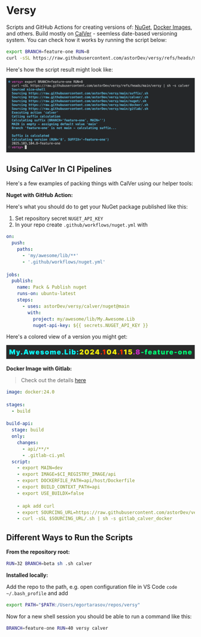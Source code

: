 # Versy

Scripts and GitHub Actions for creating versions of: [NuGet](./nuget/README.md), [Docker Images](./calver/docker/action.yaml), and others. Build mostly on [CalVer](./calver/README.md) - seemless date-based versioning system. You can check how it works by running the script below:

```sh
export BRANCH=feature-one RUN=8
curl -sSL https://raw.githubusercontent.com/astorDev/versy/refs/heads/main/versy | sh -s calver
```

Here's how the script result might look like:

![](/calver/docker/101-article/demo-101.png)

## Using CalVer In CI Pipelines

Here's a few examples of packing things with CalVer using our helper tools:

**Nuget with GitHub Action:**

Here's what you should do to get your NuGet package published like this:

1. Set repository secret `NUGET_API_KEY`
2. In your repo create `.github/workflows/nuget.yml` with

```yaml
on:
  push:
    paths:
      - 'my/awesome/lib/**'
      - '.github/workflows/nuget.yml'

jobs:
  publish:
    name: Pack & Publish nuget
    runs-on: ubuntu-latest
    steps:
      - uses: astorDev/versy/calver/nuget@main
        with:
          project: my/awesome/lib/My.Awesome.Lib
          nuget-api-key: ${{ secrets.NUGET_API_KEY }}
```

Here's a colored view of a version you might get:

<img src="./calver/colored-version.png" alt="drawing" width="600"/>

**Docker Image with Gitlab:**

> Check out the details [here](./gitlab/README.md)

```yaml
image: docker:24.0

stages:
  - build

build-api:
  stage: build
  only:
    changes:
      - api/**/*
      - .gitlab-ci.yml
  script:
    - export MAIN=dev
    - export IMAGE=$CI_REGISTRY_IMAGE/api
    - export DOCKERFILE_PATH=api/host/Dockerfile
    - export BUILD_CONTEXT_PATH=api
    - export USE_BUILDX=false

    - apk add curl
    - export SOURCING_URL=https://raw.githubusercontent.com/astorDev/versy/gitlab
    - curl -sSL $SOURCING_URL/.sh | sh -s gitlab_calver_docker
```

## Different Ways to Run the Scripts

**From the repository root:**

```sh
RUN=32 BRANCH=beta sh .sh calver
```

**Installed locally:**

Add the repo to the path, e.g. open configuration file in VS Code `code ~/.bash_profile` and add

```sh
export PATH="$PATH:/Users/egortarasov/repos/versy"
```

Now for a new shell session you should be able to run a command like this:

```sh
BRANCH=feature-one RUN=40 versy calver
```